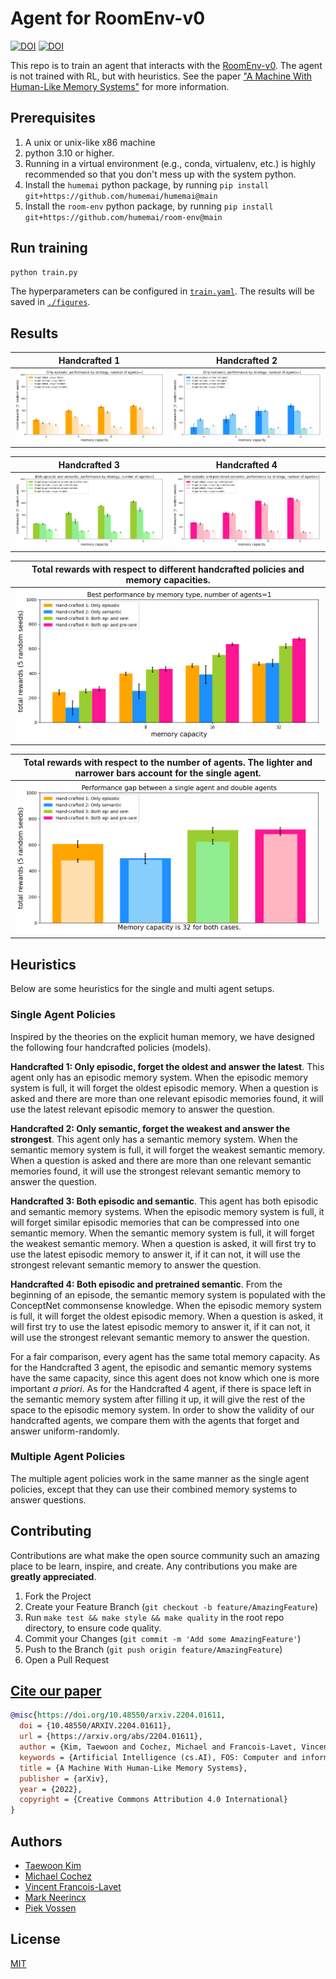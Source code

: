 # Agent for RoomEnv-v0

[![DOI](https://zenodo.org/badge/776465158.svg)](https://zenodo.org/doi/10.5281/zenodo.10876424)
[![DOI](https://img.shields.io/badge/Paper-PDF-red.svg)](https://arxiv.org/abs/2204.01611)

This repo is to train an agent that interacts with the
[RoomEnv-v0](https://github.com/humemai/room-env). The agent is not trained with RL, but
with heuristics. See the paper ["A Machine With Human-Like Memory
Systems"](https://arxiv.org/abs/2204.01611) for more information.

## Prerequisites

1. A unix or unix-like x86 machine
1. python 3.10 or higher.
1. Running in a virtual environment (e.g., conda, virtualenv, etc.) is highly
   recommended so that you don't mess up with the system python.
1. Install the `humemai` python package, by running `pip install git+https://github.com/humemai/humemai@main`
1. Install the `room-env` python package, by running `pip install git+https://github.com/humemai/room-env@main`

## Run training

```sh
python train.py
```

The hyperparameters can be configured in [`train.yaml`](./train.yaml). The results will
be saved in [`./figures`](./figures).

## Results

|          Handcrafted 1           |          Handcrafted 2           |
| :------------------------------: | :------------------------------: |
| ![](./figures/episodic-1-v0.png) | ![](./figures/semantic-1-v0.png) |

|               Handcrafted 3               |                   Handcrafted 4                    |
| :---------------------------------------: | :------------------------------------------------: |
| ![](./figures/episodic_semantic-1-v0.png) | ![](./figures/episodic_semantic_pretrain-1-v0.png) |

| Total rewards with respect to different handcrafted policies and memory capacities. |
| :---------------------------------------------------------------------------------: |
|                       ![](./figures/best-strategies-1-v0.png)                       |

| Total rewards with respect to the number of agents. The lighter and narrower bars account for the single agent. |
| :-------------------------------------------------------------------------------------------------------------: |
|                                 ![](./figures/single-and-double-agents-v0.png)                                  |

## Heuristics

Below are some heuristics for the single and multi agent setups.

### Single Agent Policies

Inspired by the theories on the explicit human memory, we have designed the following
four handcrafted policies (models).

**Handcrafted 1: Only episodic, forget the oldest and answer the latest**. This agent
only has an episodic memory system. When the episodic memory system is full, it will
forget the oldest episodic memory. When a question is asked and there are more than one
relevant episodic memories found, it will use the latest relevant episodic memory to
answer the question.

**Handcrafted 2: Only semantic, forget the weakest and answer the strongest**. This
agent only has a semantic memory system. When the semantic memory system is full, it
will forget the weakest semantic memory. When a question is asked and there are more
than one relevant semantic memories found, it will use the strongest relevant semantic
memory to answer the question.

**Handcrafted 3: Both episodic and semantic**. This agent has both episodic and semantic
memory systems. When the episodic memory system is full, it will forget similar episodic
memories that can be compressed into one semantic memory. When the semantic memory
system is full, it will forget the weakest semantic memory. When a question is asked, it
will first try to use the latest episodic memory to answer it, if it can not, it will
use the strongest relevant semantic memory to answer the question.

**Handcrafted 4: Both episodic and pretrained semantic**. From the beginning of an
episode, the semantic memory system is populated with the ConceptNet commonsense
knowledge. When the episodic memory system is full, it will forget the oldest episodic
memory. When a question is asked, it will first try to use the latest episodic memory to
answer it, if it can not, it will use the strongest relevant semantic memory to answer
the question.

For a fair comparison, every agent has the same total memory capacity. As for the
Handcrafted 3 agent, the episodic and semantic memory systems have the same capacity,
since this agent does not know which one is more important _a priori_. As for the
Handcrafted 4 agent, if there is space left in the semantic memory system after filling
it up, it will give the rest of the space to the episodic memory system. In order to
show the validity of our handcrafted agents, we compare them with the agents that forget
and answer uniform-randomly.

### Multiple Agent Policies

The multiple agent policies work in the same manner as the single agent policies, except
that they can use their combined memory systems to answer questions.

## Contributing

Contributions are what make the open source community such an amazing place to be learn,
inspire, and create. Any contributions you make are **greatly appreciated**.

1. Fork the Project
1. Create your Feature Branch (`git checkout -b feature/AmazingFeature`)
1. Run `make test && make style && make quality` in the root repo directory, to ensure
   code quality.
1. Commit your Changes (`git commit -m 'Add some AmazingFeature'`)
1. Push to the Branch (`git push origin feature/AmazingFeature`)
1. Open a Pull Request

## [Cite our paper](https://arxiv.org/abs/2204.01611)

```bibtex
@misc{https://doi.org/10.48550/arxiv.2204.01611,
  doi = {10.48550/ARXIV.2204.01611},
  url = {https://arxiv.org/abs/2204.01611},
  author = {Kim, Taewoon and Cochez, Michael and Francois-Lavet, Vincent and Neerincx, Mark and Vossen, Piek},
  keywords = {Artificial Intelligence (cs.AI), FOS: Computer and information sciences, FOS: Computer and information sciences},
  title = {A Machine With Human-Like Memory Systems},
  publisher = {arXiv},
  year = {2022},
  copyright = {Creative Commons Attribution 4.0 International}
}
```

## Authors

- [Taewoon Kim](https://taewoon.kim/)
- [Michael Cochez](https://www.cochez.nl/)
- [Vincent Francois-Lavet](http://vincent.francois-l.be/)
- [Mark Neerincx](https://ocw.tudelft.nl/teachers/m_a_neerincx/)
- [Piek Vossen](https://vossen.info/)

## License

[MIT](https://choosealicense.com/licenses/mit/)
